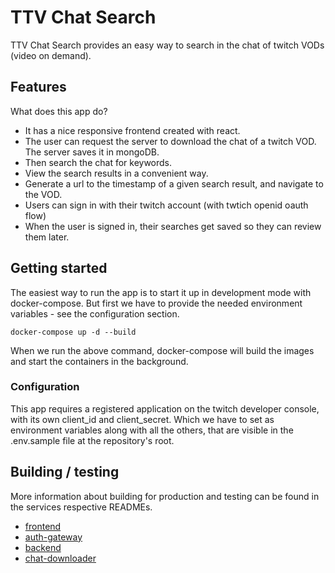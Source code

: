 # TTV Chat Search

TTV Chat Search provides an easy way to search in the chat of twitch VODs (video on demand).

## Features

What does this app do?

- It has a nice responsive frontend created with react.
- The user can request the server to download the chat of a twitch VOD. The server saves it in mongoDB.
- Then search the chat for keywords.
- View the search results in a convenient way.
- Generate a url to the timestamp of a given search result, and navigate to the VOD.
- Users can sign in with their twitch account (with twtich openid oauth flow)
- When the user is signed in, their searches get saved so they can review them later.

## Getting started

The easiest way to run the app is to start it up in development mode with docker-compose. But first we have to provide the needed environment variables - see the configuration section.

```shell
docker-compose up -d --build
```

When we run the above command, docker-compose will build the images and start the containers in the background.

### Configuration

This app requires a registered application on the twitch developer console, with its own client_id and client_secret. Which we have to set as environment variables along with all the others, that are visible in the .env.sample file at the repository's root.

## Building / testing

More information about building for production and testing can be found in the services respective READMEs.

- [frontend](/frontend)
- [auth-gateway](/auth-gateway)
- [backend](/backend)
- [chat-downloader](/chat-downloader)
